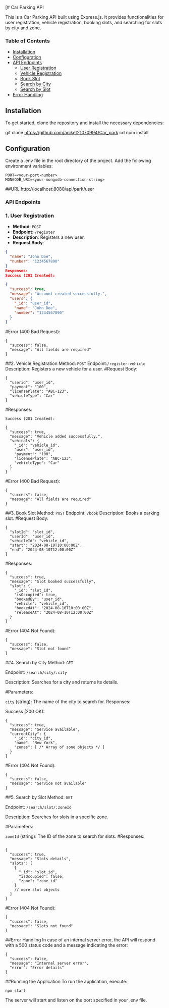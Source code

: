 [# Car Parking API

This is a Car Parking API built using Express.js. It provides functionalities for user registration, vehicle registration, booking slots, and searching for slots by city and zone.

### Table of Contents

- [Installation](#installation)
- [Configuration](#configuration)
- [API Endpoints](#api-endpoints)
  - [User Registration](#user-registration)
  - [Vehicle Registration](#vehicle-registration)
  - [Book Slot](#book-slot)
  - [Search by City](#search-by-city)
  - [Search by Slot](#search-by-slot)
- [Error Handling](#error-handling)

## Installation

To get started, clone the repository and install the necessary dependencies:


git clone https://github.com/aniket21070994/Car_park
cd <project-directory>
npm install
## Configuration
Create a .env file in the root directory of the project.
Add the following environment variables:
```
PORT=<your-port-number>
MONGODB_URI=<your-mongodb-connection-string>
```


##URL http://localhost:8080/api/park/user
### API Endpoints

### 1. User Registration

- **Method**: `POST`
- **Endpoint**: `/register`
- **Description**: Registers a new user.
- **Request Body**:

```json
{
  "name": "John Doe",
  "number": "1234567890"
}
Responses:
Success (201 Created):

{
  "success": true,
  "message": "Account created successfully.",
  "users": {
    "_id": "user_id",
    "name": "John Doe",
    "number": "1234567890"
  }
}
```
#Error (400 Bad Request):
```
{
  "success": false,
  "message": "All fields are required"
}
```
##2. Vehicle Registration
Method: `POST`
Endpoint:`/register-vehicle`
Description: Registers a new vehicle for a user.
#Request Body:

```
{
  "userid": "user_id",
  "payment": "100",
  "licensePlate": "ABC-123",
  "vehicleType": "Car"
}
```
#Responses:
```
Success (201 Created):

{
  "success": true,
  "message": "Vehicle added successfully.",
  "vehicals": {
    "_id": "vehicle_id",
    "user": "user_id",
    "payment": "100",
    "licensePlate": "ABC-123",
    "vehicleType": "Car"
  }
}
```
#Error (400 Bad Request):
```
{
  "success": false,
  "message": "All fields are required"
}
```
##3. Book Slot
Method: `POST`
Endpoint: `/book`
Description: Books a parking slot.
#Request Body:

```
{
  "slotId": "slot_id",
  "userId": "user_id",
  "vehicleId": "vehicle_id",
  "start": "2024-08-10T10:00:00Z",
  "end": "2024-08-10T12:00:00Z"
}
```
#Responses:
```Success (200 OK):
{
  "success": true,
  "message": "Slot booked successfully",
  "slot": {
    "_id": "slot_id",
    "isOccupied": true,
    "bookedBy": "user_id",
    "vehicle": "vehicle_id",
    "bookedAt": "2024-08-10T10:00:00Z",
    "releaseAt": "2024-08-10T12:00:00Z"
  }
}
```
#Error (404 Not Found):
```
{
  "success": false,
  "message": "Slot not found"
}
```
##4. Search by City
Method: `GET`

Endpoint: `/search/city/:city`

Description: Searches for a city and returns its details.

#Parameters:

`city` (string): The name of the city to search for.
Responses:

Success (200 OK):
```
{
  "success": true,
  "message": "Service available",
  "currentCity": {
    "_id": "city_id",
    "name": "New York",
    "zones": [ /* Array of zone objects */ ]
  }
}
```
#Error (404 Not Found):
```
{
  "success": false,
  "message": "Service not available"
}
```
##5. Search by Slot
Method: `GET`

Endpoint: `/search/slot/:zoneId`

Description: Searches for slots in a specific zone.

#Parameters:

`zoneId` (string): The ID of the zone to search for slots.
#Responses:

```Success (200 OK):

{
  "success": true,
  "message": "Slots details",
  "slots": [
    {
      "_id": "slot_id",
      "isOccupied": false,
      "zone": "zone_id"
    }
    // more slot objects
  ]
}
```
#Error (404 Not Found):
```
{
  "success": false,
  "message": "Slots not found"
}
````
##Error Handling
In case of an internal server error, the API will respond with a 500 status code and a message indicating the error:


```
{
  "success": false,
  "message": "Internal server error",
  "error": "Error details"
}
```
##Running the Application
To run the application, execute:

```
npm start
```
The server will start and listen on the port specified in your .env file.
